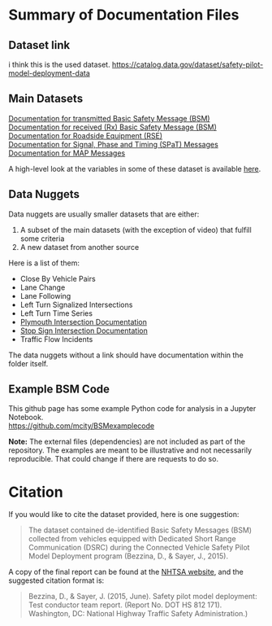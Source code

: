 # Summary of Documentation Files

## Dataset link
i think this is the used dataset.
https://catalog.data.gov/dataset/safety-pilot-model-deployment-data

## Main Datasets
[Documentation for transmitted Basic Safety Message (BSM)](BSMdocumentation.md)  
[Documentation for received (Rx) Basic Safety Message (BSM)](BSMRxdocumentation.md)  
[Documentation for Roadside Equipment (RSE)](RSEdocumentation.md)  
[Documentation for Signal, Phase and Timing (SPaT) Messages](SPaTdocumentation.md)  
[Documentation for MAP Messages](MAPdocumentation.md)

A high-level look at the variables in some of these dataset is available [here](http://www-personal.umich.edu/~scunchen/Mcity/tree/).

## Data Nuggets
Data nuggets are usually smaller datasets that are either:
1. A subset of the main datasets (with the exception of video) that fulfill some criteria
2. A new dataset from another source

Here is a list of them:
- Close By Vehicle Pairs
- Lane Change
- Lane Following
- Left Turn Signalized Intersections
- Left Turn Time Series
- [Plymouth Intersection Documentation](PlymouthIntersection.md) 
- [Stop Sign Intersection Documentation](StopSignIntersection.md)
- Traffic Flow Incidents

The data nuggets without a link should have documentation within the folder itself.

## Example BSM Code
This github page has some example Python code for analysis in a Jupyter Notebook.  
https://github.com/mcity/BSMexamplecode

**Note:** The external files (dependencies) are not included as part of the repository. The examples are meant to be illustrative and not necessarily reproducible. That could change if there are requests to do so.

# Citation
If you would like to cite the dataset provided, here is one suggestion:  
> The dataset contained de-identified Basic Safety Messages (BSM) collected from vehicles equipped with Dedicated Short Range Communication (DSRC) during the Connected Vehicle Safety Pilot Model Deployment program (Bezzina, D., & Sayer, J., 2015).

A copy of the final report can be found at the [NHTSA website](https://www.nhtsa.gov/sites/nhtsa.dot.gov/files/812171-safetypilotmodeldeploydeltestcondrtmrep.pdf), and the suggested citation format is:
> Bezzina, D., & Sayer, J. (2015, June). Safety pilot model deployment: Test conductor team report. (Report No. DOT HS 812 171). Washington, DC: National Highway Traffic Safety Administration.)
